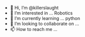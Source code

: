 - 👋 Hi, I’m @killerslaught
- 👀 I’m interested in ... Robotics
- 🌱 I’m currently learning ... python
- 💞️ I’m looking to collaborate on ...
- 📫 How to reach me ...

<!---
killerslaught/killerslaught is a ✨ special ✨ repository because its `README.md` (this file) appears on your GitHub profile.
You can click the Preview link to take a look at your changes.
--->
